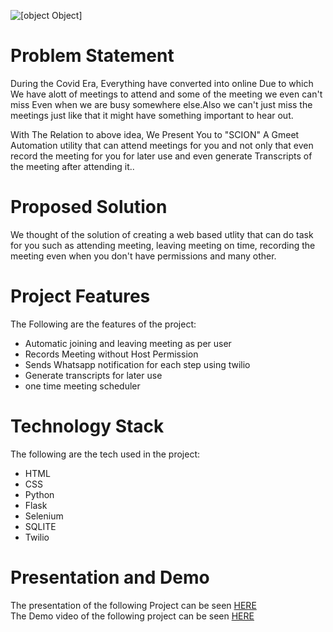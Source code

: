 ![[object Object]](https://socialify.git.ci/honeybhardwaj/Hackcbs4.0/image?description=1&forks=1&language=1&name=1&owner=1&pattern=Brick%20Wall&stargazers=1&theme=Dark)

# Problem Statement
During the Covid Era, Everything have converted into online Due to which We have alott of meetings to attend and some of the meeting we even can't miss Even when we are busy somewhere else.Also we can't just miss the meetings just like that it might have something important to hear out.

With The Relation to above idea, We Present You to "SCION"   A Gmeet Automation utility that can attend meetings for you and not only that even record the meeting for you for later use and even generate Transcripts of the meeting after attending it..

# Proposed Solution
We thought of the solution of creating a web based utlity that can do task for you such as attending meeting, leaving meeting on time, recording the meeting even when you don't have permissions and many other.

# Project Features
The Following are the features of the project:
- Automatic joining and leaving meeting as per user
- Records Meeting without Host Permission
- Sends Whatsapp notification for each step using twilio
- Generate transcripts for later use
- one time meeting scheduler

# Technology Stack
The following are the tech used in the project:
- HTML
- CSS
- Python
- Flask
- Selenium
- SQLITE
- Twilio

# Presentation and Demo
The presentation of the following Project can be seen [HERE](https://www.canva.com/design/DAEuWrBpIEk/zUoKivzICzIbJBXeKC2dKQ/view?utm_content=DAEuWrBpIEk&utm_campaign=designshare&utm_medium=link&utm_source=sharebutton)
<br>The Demo video of the following project can be seen [HERE]()
